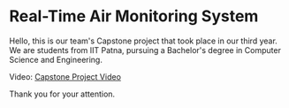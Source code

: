 # Real-Time Air Monitoring System

Hello, this is our team's Capstone project that took place in our third year. We are students from IIT Patna, pursuing a Bachelor's degree in Computer Science and Engineering.

Video: [Capstone Project Video](https://drive.google.com/file/d/16tu1_jEQA1alu9soBWEkV96Rhn_ET-G6/view?usp=sharing)

Thank you for your attention.
